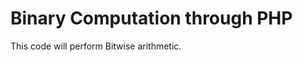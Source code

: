 <h1><strong>Binary Computation through PHP</strong></h1>

<p>This code will perform Bitwise arithmetic.</p>
